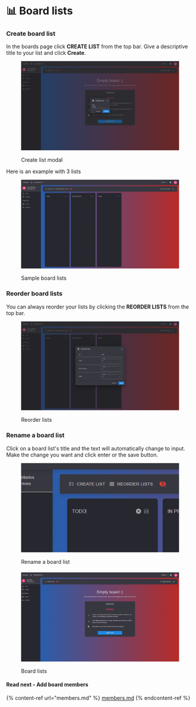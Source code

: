 # 📊 Board lists

### Create board list

In the boards page click **CREATE LIST** from the top bar. Give a descriptive title to your list and click **Create**.

<figure><img src="../../.gitbook/assets/create-list.png" alt=""><figcaption><p>Create list modal</p></figcaption></figure>

Here is an example with 3 lists

<figure><img src="../../.gitbook/assets/board-lists.png" alt=""><figcaption><p>Sample board lists</p></figcaption></figure>

### Reorder board lists

You can always reorder your lists by clicking the **REORDER LISTS** from the top bar.

<figure><img src="../../.gitbook/assets/reorder-lists.png" alt=""><figcaption><p>Reorder lists</p></figcaption></figure>

### Rename a board list

Click on a board list's title and the text will automatically change to input. Make the change you want and click enter or the save button.



<figure><img src="../../.gitbook/assets/rename-list.png" alt=""><figcaption><p>Rename a board list</p></figcaption></figure>

####

<figure><img src="../../.gitbook/assets/create-board-lists.gif" alt=""><figcaption><p>Board lists</p></figcaption></figure>

#### Read next - Add board members

{% content-ref url="members.md" %}
[members.md](members.md)
{% endcontent-ref %}
